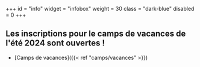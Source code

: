 +++
id = "info"
widget = "infobox"
weight = 30
class = "dark-blue"
disabled = 0
+++
## Les inscriptions pour le camps de vacances de l'été 2024 sont ouvertes&nbsp;!

* [Camps de vacances]({{< ref "camps/vacances" >}})

<br>
